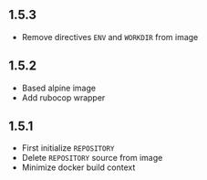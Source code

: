 ## 1.5.3

* Remove directives `ENV` and `WORKDIR` from image

## 1.5.2

* Based alpine image
* Add rubocop wrapper

## 1.5.1

* First initialize `REPOSITORY`
* Delete `REPOSITORY` source from image
* Minimize docker build context
